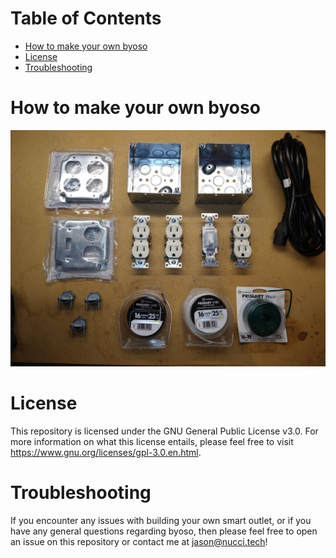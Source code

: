 # Table of Contents

* [How to make your own byoso](#how-to-make-your-own-byoso)
* [License](#license)
* [Troubleshooting](#troubleshooting)

# How to make your own byoso

<p align="center">
    <img src="./share/images/ecessary_parts.jpg" width=800>
</p>

# License

This repository is licensed under the GNU General Public License v3.0. For more information on what this license entails, please feel free to visit https://www.gnu.org/licenses/gpl-3.0.en.html.

# Troubleshooting

If you encounter any issues with building your own smart outlet, or if you have any general questions regarding byoso, then please feel free to open an issue on this repository or contact me at jason@nucci.tech!
